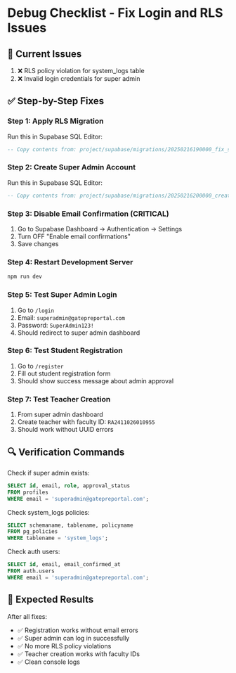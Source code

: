 # Debug Checklist - Fix Login and RLS Issues

## 🚨 **Current Issues**
1. ❌ RLS policy violation for system_logs table
2. ❌ Invalid login credentials for super admin

## ✅ **Step-by-Step Fixes**

### Step 1: Apply RLS Migration
Run this in Supabase SQL Editor:
```sql
-- Copy contents from: project/supabase/migrations/20250216190000_fix_system_logs_rls.sql
```

### Step 2: Create Super Admin Account  
Run this in Supabase SQL Editor:
```sql
-- Copy contents from: project/supabase/migrations/20250216200000_create_simple_super_admin.sql
```

### Step 3: Disable Email Confirmation (CRITICAL)
1. Go to Supabase Dashboard → Authentication → Settings
2. Turn OFF "Enable email confirmations"
3. Save changes

### Step 4: Restart Development Server
```bash
npm run dev
```

### Step 5: Test Super Admin Login
1. Go to `/login`
2. Email: `superadmin@gatepreportal.com`
3. Password: `SuperAdmin123!`
4. Should redirect to super admin dashboard

### Step 6: Test Student Registration
1. Go to `/register`
2. Fill out student registration form
3. Should show success message about admin approval

### Step 7: Test Teacher Creation
1. From super admin dashboard
2. Create teacher with faculty ID: `RA2411026010955`
3. Should work without UUID errors

## 🔍 **Verification Commands**

Check if super admin exists:
```sql
SELECT id, email, role, approval_status 
FROM profiles 
WHERE email = 'superadmin@gatepreportal.com';
```

Check system_logs policies:
```sql
SELECT schemaname, tablename, policyname 
FROM pg_policies 
WHERE tablename = 'system_logs';
```

Check auth users:
```sql
SELECT id, email, email_confirmed_at 
FROM auth.users 
WHERE email = 'superadmin@gatepreportal.com';
```

## 🎯 **Expected Results**

After all fixes:
- ✅ Registration works without email errors
- ✅ Super admin can log in successfully  
- ✅ No more RLS policy violations
- ✅ Teacher creation works with faculty IDs
- ✅ Clean console logs